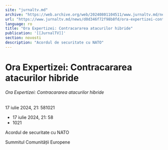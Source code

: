 ```yaml
---
site: "jurnaltv.md"
archive: "https://web.archive.org/web/20240801104511/www.jurnaltv.md/news/d0d346f72f98b8fd/ora-expertizei-contracararea-atacurilor-hibride.html"
url: "https://www.jurnaltv.md/news/d0d346f72f98b8fd/ora-expertizei-contracararea-atacurilor-hibride.html"
language: ro
title: "Ora Expertizei: Contracararea atacurilor hibride"
publication: '[[JurnalTV]]'
section: novosti
description: "Acordul de securitate cu NATO"
---
```


# Ora Expertizei: Contracararea atacurilor hibride

###### Ora Expertizei: Contracararea atacurilor hibride

17 iulie 2024, 21: 581021

- 17 iulie 2024, 21: 58
- 1021

Acordul de securitate cu NATO

Summitul Comunității Europene